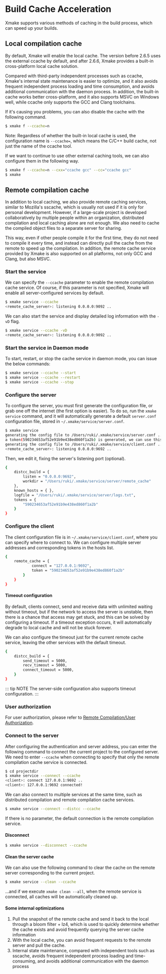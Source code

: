 # Build Cache Acceleration

Xmake supports various methods of caching in the build process, which can speed up your builds.

## Local compilation cache

By default, Xmake will enable the local cache. The version before 2.6.5 uses the external ccache by default, and after 2.6.6, Xmake provides a built-in cross-platform local cache solution.

Compared with third-party independent processes such as ccache, Xmake's internal state maintenance is easier to optimize, and it also avoids frequent independent process loading and time consumption, and avoids additional communication with the daemon process. In addition, the built-in cache works better cross-platform, and it also supports MSVC on Windows well, while ccache only supports the GCC and Clang toolchains.

If it's causing you problems, you can also disable the cache with the following command.

```sh
$ xmake f --ccache=n
```

Note: Regardless of whether the built-in local cache is used, the configuration name is `--ccache=`, which means the C/C++ build cache, not just the name of the ccache tool.

If we want to continue to use other external caching tools, we can also configure them in the following way.

```sh
$ xmake f --ccache=n --cxx="ccache gcc" --cc="ccache gcc"
$ xmake
```

## Remote compilation cache

In addition to local caching, we also provide remote caching services, similar to Mozilla's sscache, which is usually not used if it is only for personal development. However, if a large-scale project is developed collaboratively by multiple people within an organization, distributed compilation and local caching alone are not enough. We also need to cache the compiled object files to a separate server for sharing.

This way, even if other people compile it for the first time, they do not need to compile it every time, and instead can directly pull the cache from the remote to speed up the compilation. In addition, the remote cache service provided by Xmake is also supported on all platforms, not only GCC and Clang, but also MSVC.

### Start the service

We can specify the `--ccache` parameter to enable the remote compilation cache service. Of course, if this parameter is not specified, Xmake will enable all server-configured services by default.

```sh
$ xmake service --ccache
<remote_cache_server>: listening 0.0.0.0:9092 ..
```

We can also start the service and display detailed log information with the `-vD` flag.

```sh
$ xmake service --ccache -vD
<remote_cache_server>: listening 0.0.0.0:9092 ..
```

### Start the service in Daemon mode

To start, restart, or stop the cache service in daemon mode, you can issue the below commands:

```sh
$ xmake service --ccache --start
$ xmake service --ccache --restart
$ xmake service --ccache --stop
```

### Configure the server

To configure the server, you must first generate the configuration file, or grab one off the internet (the first option is easier). To do so, run the `xmake service` command, and it will automatically generate a default `server.conf` configuration file, stored in `~/.xmake/service/server.conf`.

```sh
$ xmake service
generating the config file to /Users/ruki/.xmake/service/server.conf ..
a token(590234653af52e91b9e438ed860f1a2b) is generated, we can use this token to connect service.
generating the config file to /Users/ruki/.xmake/service/client.conf ..
<remote_cache_server>: listening 0.0.0.0:9692 ..
```

Then, we edit it, fixing the server's listening port (optional).

```sh
{
    distcc_build = {
        listen = "0.0.0.0:9692",
        workdir = "/Users/ruki/.xmake/service/server/remote_cache"
    },
    known_hosts = { },
    logfile = "/Users/ruki/.xmake/service/server/logs.txt",
    tokens = {
        "590234653af52e91b9e438ed860f1a2b"
    }
}
```

### Configure the client

The client configuration file is in `~/.xmake/service/client.conf`, where you can specify where to connect to. We can configure multiple server addresses and corresponding tokens in the hosts list.

```sh
{
    remote_cache = {
            connect = "127.0.0.1:9692",
            token = "590234653af52e91b9e438ed860f1a2b"
        }
    }
}
```

#### Timeout configuration

By default, clients connect, send and receive data with unlimited waiting without timeout, but if the network to access the server is unstable, then there is a chance that access may get stuck, and this can be solved by configuring a timeout. If a timeout exception occurs, it will automatically degrade to local cache and will not be stuck forever.

We can also configure the timeout just for the current remote cache service, leaving the other services with the default timeout.

```sh
{
    distcc_build = {
        send_timeout = 5000,
        recv_timeout = 5000,
        connect_timeout = 5000,
    }
}
```

::: tip NOTE
The server-side configuration also supports timeout configuration.
:::

### User authorization

For user authorization, please refer to [Remote Compilation/User Authorization](/guide/extras/remote-compilation#user-authorization).

### Connect to the server

After configuring the authentication and server address, you can enter the following command to connect the current project to the configured server. We need to enter `--ccache` when connecting to specify that only the remote compilation cache service is connected.

```sh
$ cd projectdir
$ xmake service --connect --ccache
<client>: connect 127.0.0.1:9692 ..
<client>: 127.0.0.1:9692 connected!
```

We can also connect to multiple services at the same time, such as distributed compilation and remote compilation cache services.

```sh
$ xmake service --connect --distcc --ccache
```

If there is no parameter, the default connection is the remote compilation service.

#### Disconnect

```sh
$ xmake service --disconnect --ccache
```

#### Clean the server cache

We can also use the following command to clear the cache on the remote server corresponding to the current project.

```sh
$ xmake service --clean --ccache
```

...and if we execute `xmake clean --all`, when the remote service is connected, all caches will be automatically cleaned up.

#### Some internal optimizations

1. Pull the snapshot of the remote cache and send it back to the local through a bloom filter + lz4, which is used to quickly determine whether the cache exists and avoid frequently querying the server cache information
2. With the local cache, you can avoid frequent requests to the remote server and pull the cache.
3. Internal state maintenance, compared with independent tools such as sscache, avoids frequent independent process loading and time-consuming, and avoids additional communication with the daemon process
